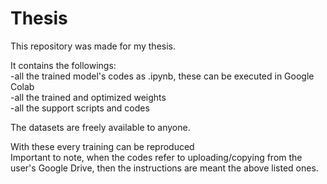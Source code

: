 # Thesis  
  
This repository was made for my thesis. 


It contains the followings:  
-all the trained model's codes as .ipynb, these can be executed in Google Colab  
-all the trained and optimized weights  
-all the support scripts and codes  

The datasets are freely available to anyone.  

With these every training can be reproduced  
Important to note, when the codes refer to uploading/copying from the user's Google Drive, then the instructions are meant the above listed ones.
